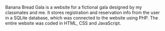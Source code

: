 Banana Bread Gala is a website for a fictional gala designed by my classmates and me. It stores registration and reservation info from the user in
a SQLite database, which was connected to the website using PHP. The entire website was coded in HTML, CSS and JavaScript.
